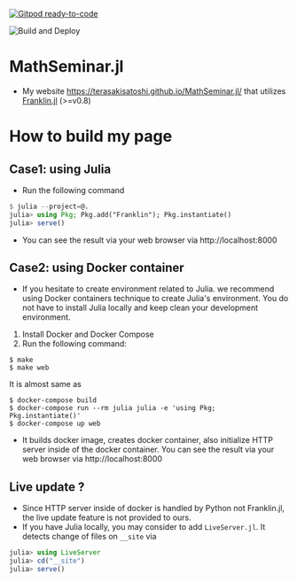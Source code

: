 [![Gitpod ready-to-code](https://img.shields.io/badge/Gitpod-ready--to--code-blue?logo=gitpod)](https://gitpod.io/#https://github.com/terasakisatoshi/MathSeminar.jl)

![Build and Deploy](https://github.com/terasakisatoshi/MathSeminar.jl/workflows/Build%20and%20Deploy/badge.svg)

# MathSeminar.jl

- My website https://terasakisatoshi.github.io/MathSeminar.jl/ that utilizes [Franklin.jl](https://franklinjl.org/) (>=v0.8)

# How to build my page

## Case1: using Julia

- Run the following command

```julia
$ julia --project=@.
julia> using Pkg; Pkg.add("Franklin"); Pkg.instantiate()
julia> serve()
```

- You can see the result via your web browser via http://localhost:8000

## Case2: using Docker container

- If you hesitate to create environment related to Julia. we recommend using Docker containers technique to create Julia's environment. You do not have to install Julia locally and keep clean your development environment.

1. Install Docker and Docker Compose
2. Run the following command:

```console
$ make
$ make web
```

It is almost same as

```console
$ docker-compose build
$ docker-compose run --rm julia julia -e 'using Pkg; Pkg.instantiate()'
$ docker-compose up web
```

- It builds docker image, creates docker container, also initialize HTTP server inside of the docker container. You can see the result via your web browser via http://localhost:8000

## Live update ?

- Since HTTP server inside of docker is handled by Python not Franklin.jl, the live update feature is not provided to ours.
- If you have Julia locally, you may consider to add `LiveServer.jl`. It detects change of files on `__site` via

```julia
julia> using LiveServer
julia> cd("__site")
julia> serve()
```
